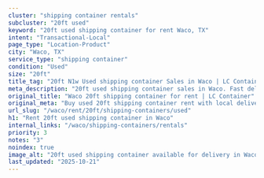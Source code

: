 ```yaml
---
cluster: "shipping container rentals"
subcluster: "20ft used"
keyword: "20ft used shipping container for rent Waco, TX"
intent: "Transactional-Local"
page_type: "Location-Product"
city: "Waco, TX"
service_type: "shipping container"
condition: "Used"
size: "20ft"
title_tag: "20ft N1w Used shipping container Sales in Waco | LC Container"
meta_description: "20ft used shipping container sales in Waco. Fast delivery, competitive pricing. Serving shipping containers area. Quote ID: HPC. Call (214) 524-4168 for your free quote today."
original_title: "Waco 20ft shipping container for rent | LC Container"
original_meta: "Buy used 20ft shipping container rent with local delivery in Waco, TX. LC Container — local Since 2003. Request a fast quote today."
url_slug: "/waco/rent/20ft/shipping-containers/used"
h1: "Rent 20ft used shipping container in Waco"
internal_links: "/waco/shipping-containers/rentals"
priority: 3
notes: "3"
noindex: true
image_alt: "20ft used shipping container available for delivery in Waco"
last_updated: "2025-10-21"
---
```


<!-- TODO: Add unique city/inventory copy, images, and internal links here. -->
